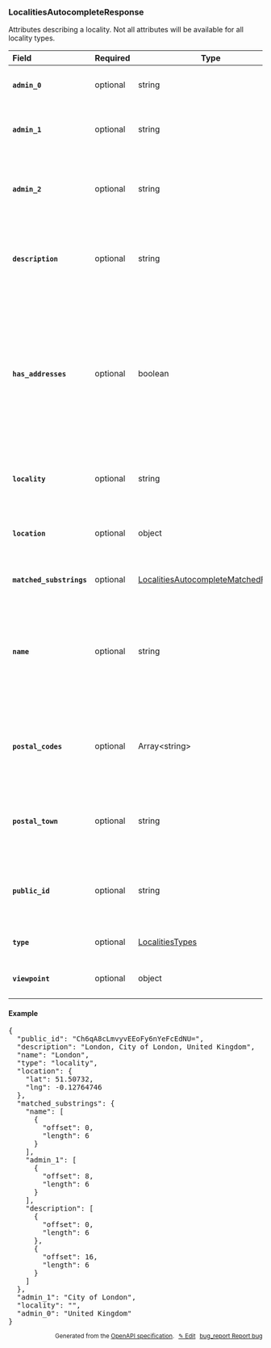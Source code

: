 <!--- This is a generated file, do not edit! -->
<!--- [START woosmap_http_schema_woosmap-platform-api-reference_localitiesautocompleteresponse] -->
<h3 class="schema-object" id="Woosmap Platform API Reference_LocalitiesAutocompleteResponse">LocalitiesAutocompleteResponse</h3>

Attributes describing a locality. Not all attributes will be available for all locality types.

| Field                                                                                                                                                         | Required | Type                                                                                                                                               | Description                                                                                                                                                                                                                                                                                                                                                                                                                                                                                                                                                                                                                     |
| :------------------------------------------------------------------------------------------------------------------------------------------------------------ | -------- | -------------------------------------------------------------------------------------------------------------------------------------------------- | ------------------------------------------------------------------------------------------------------------------------------------------------------------------------------------------------------------------------------------------------------------------------------------------------------------------------------------------------------------------------------------------------------------------------------------------------------------------------------------------------------------------------------------------------------------------------------------------------------------------------------- |
| <h4 id="LocalitiesAutocompleteResponse-admin_0" class="add-link schema-object-property-key deprecated-item hide-from-toc"><code>admin_0</code></h4>           | optional | string                                                                                                                                             | <aside class="deprecated"><code>admin_0</code> is deprecated.</aside><div class="nonref-property-description"><p>Contains the country name.</p></div>                                                                                                                                                                                                                                                                                                                                                                                                                                                                           |
| <h4 id="LocalitiesAutocompleteResponse-admin_1" class="add-link schema-object-property-key deprecated-item hide-from-toc"><code>admin_1</code></h4>           | optional | string                                                                                                                                             | <aside class="deprecated"><code>admin_1</code> is deprecated.</aside><div class="nonref-property-description"><p>Contains the administrative level including the suggestion.</p></div>                                                                                                                                                                                                                                                                                                                                                                                                                                          |
| <h4 id="LocalitiesAutocompleteResponse-admin_2" class="add-link schema-object-property-key deprecated-item hide-from-toc"><code>admin_2</code></h4>           | optional | string                                                                                                                                             | <aside class="deprecated"><code>admin_2</code> is deprecated.</aside><div class="nonref-property-description"><p>For small locality type points of interests (suburbs, neighborhoods, villages), contains the municipality it belongs to.</p></div>                                                                                                                                                                                                                                                                                                                                                                             |
| <h4 id="LocalitiesAutocompleteResponse-description" class="add-link schema-object-property-key"><code>description</code></h4>                                 | optional | string                                                                                                                                             | <div class="nonref-property-description"><p>Concatenation of <code>name</code>, <code>admin_1</code>, <code>admin_0</code> to be used as suggestion in drop down list if needed. The description can vary depending on the type requested.</p></div>                                                                                                                                                                                                                                                                                                                                                                            |
| <h4 id="LocalitiesAutocompleteResponse-has_addresses" class="add-link schema-object-property-key"><code>has_addresses</code></h4>                             | optional | boolean                                                                                                                                            | <div class="nonref-property-description"><p>On the specific territory of United Kingdom, Localities autocomplete request can return the additional attribute <code>has_addresses</code> for a postal code, which indicates if a postal code bears addresses. When <code>has_addresses</code> is <code>true</code>, it is possible to display a list of the available addresses by requesting <code>details</code> with the Localities <code>public_id</code>. To get the details of an address you will need to request again <code>/details</code> endpoint passing in the dedicated address <code>public_id</code>.</p></div> |
| <h4 id="LocalitiesAutocompleteResponse-locality" class="add-link schema-object-property-key deprecated-item hide-from-toc"><code>locality</code></h4>         | optional | string                                                                                                                                             | <aside class="deprecated"><code>locality</code> is deprecated.</aside><div class="nonref-property-description"><p>The parent locality when retrieving a POI. often empty.</p></div>                                                                                                                                                                                                                                                                                                                                                                                                                                             |
| <h4 id="LocalitiesAutocompleteResponse-location" class="add-link schema-object-property-key deprecated-item hide-from-toc"><code>location</code></h4>         | optional | object                                                                                                                                             | <aside class="deprecated"><code>location</code> is deprecated.</aside><div class="nonref-property-description"><p>An object describing a specific location with Latitude and Longitude in decimal degrees.</p></div>                                                                                                                                                                                                                                                                                                                                                                                                            |
| <h4 id="LocalitiesAutocompleteResponse-matched_substrings" class="add-link schema-object-property-key"><code>matched_substrings</code></h4>                   | optional | [LocalitiesAutocompleteMatchedFields](<#Woosmap Platform API Reference_LocalitiesAutocompleteMatchedFields> "LocalitiesAutocompleteMatchedFields") | See [LocalitiesAutocompleteMatchedFields](<#Woosmap Platform API Reference_LocalitiesAutocompleteMatchedFields> "LocalitiesAutocompleteMatchedFields") for more information.                                                                                                                                                                                                                                                                                                                                                                                                                                                    |
| <h4 id="LocalitiesAutocompleteResponse-name" class="add-link schema-object-property-key deprecated-item hide-from-toc"><code>name</code></h4>                 | optional | string                                                                                                                                             | <aside class="deprecated"><code>name</code> is deprecated.</aside><div class="nonref-property-description"><p>contains the human-readable name for the returned result. For <code>postal_code</code> results, this is directly the postal code value. For <code>locality</code> results, name in the specified language is returns. If no language is specified, default name (country local language) is returned.</p></div>                                                                                                                                                                                                   |
| <h4 id="LocalitiesAutocompleteResponse-postal_codes" class="add-link schema-object-property-key deprecated-item hide-from-toc"><code>postal_codes</code></h4> | optional | Array&lt;string&gt;                                                                                                                                | <aside class="deprecated"><code>postal_codes</code> is deprecated.</aside><div class="nonref-property-description"><p>Contains an array of known postal codes for a locality (only available on <em>suggestions</em> with country:<code>fr</code> for France or <code>it</code> for Italy and type: <code>locality</code>).</p></div>                                                                                                                                                                                                                                                                                           |
| <h4 id="LocalitiesAutocompleteResponse-postal_town" class="add-link schema-object-property-key deprecated-item hide-from-toc"><code>postal_town</code></h4>   | optional | string                                                                                                                                             | <aside class="deprecated"><code>postal_town</code> is deprecated.</aside><div class="nonref-property-description"><p>Contains the larger city (or the post office city) for a <code>postal_code</code> (only available on suggestions with type: <code>postal_code</code>).</p></div>                                                                                                                                                                                                                                                                                                                                           |
| <h4 id="LocalitiesAutocompleteResponse-public_id" class="add-link schema-object-property-key"><code>public_id</code></h4>                                     | optional | string                                                                                                                                             | <div class="nonref-property-description"><p>Contains a unique ID for each suggestion. Please use this ID if you need to give us feedbacks on results. This ID is also required to perform Localities Details request.</p></div>                                                                                                                                                                                                                                                                                                                                                                                                 |
| <h4 id="LocalitiesAutocompleteResponse-type" class="add-link schema-object-property-key"><code>type</code></h4>                                               | optional | [LocalitiesTypes](<#Woosmap Platform API Reference_LocalitiesTypes> "LocalitiesTypes")                                                             | See [LocalitiesTypes](<#Woosmap Platform API Reference_LocalitiesTypes> "LocalitiesTypes") for more information.                                                                                                                                                                                                                                                                                                                                                                                                                                                                                                                |
| <h4 id="LocalitiesAutocompleteResponse-viewpoint" class="add-link schema-object-property-key deprecated-item hide-from-toc"><code>viewpoint</code></h4>       | optional | object                                                                                                                                             | <aside class="deprecated"><code>viewpoint</code> is deprecated.</aside><div class="nonref-property-description"><p>Contains the bounds for the locality</p></div>                                                                                                                                                                                                                                                                                                                                                                                                                                                               |

<h4 class="schema-object-example" id="Woosmap Platform API Reference_LocalitiesAutocompleteResponse-example">Example</h4>

<pre class="notranslate lang-json prettyprint">{
  "public_id": "Ch6qA8cLmvyvEEoFy6nYeFcEdNU=",
  "description": "London, City of London, United Kingdom",
  "name": "London",
  "type": "locality",
  "location": {
    "lat": 51.50732,
    "lng": -0.12764746
  },
  "matched_substrings": {
    "name": [
      {
        "offset": 0,
        "length": 6
      }
    ],
    "admin_1": [
      {
        "offset": 8,
        "length": 6
      }
    ],
    "description": [
      {
        "offset": 0,
        "length": 6
      },
      {
        "offset": 16,
        "length": 6
      }
    ]
  },
  "admin_1": "City of London",
  "locality": "",
  "admin_0": "United Kingdom"
}</pre>

<p style="text-align: right; font-size: smaller;">Generated from the <a data-label="openapi-github" href="https://github.com/woosmap/openapi-specification" title="Woosmap OpenAPI Specification" class="external">OpenAPI specification</a>.
<a data-label="openapi-github-woosmap-http-schema-woosmap-platform-api-reference-localitiesautocompleteresponse" data-action="edit" style="margin-left: 5px;" href="https://github.com/woosmap/openapi-specification/blob/main/specification/schemas/Woosmap Platform API Reference_LocalitiesAutocompleteResponse.yml" title="Edit on GitHub">✎ Edit</a>
<a data-label="openapi-github-woosmap-http-schema-woosmap-platform-api-reference-localitiesautocompleteresponse" data-action="bug" style="margin-left: 5px;" href="https://github.com/woosmap/openapi-specification/issues/new?assignees=&labels=type%3A+bug%2C+triage+me&template=bug_report.md&title=[schemas] Bug - Woosmap Platform API Reference_LocalitiesAutocompleteResponse" title="File bug for schemas on GitHub"><span class="material-icons">bug_report</span> Report bug</a>
</p>

<!--- [END woosmap_http_schema_woosmap-platform-api-reference_localitiesautocompleteresponse] -->
